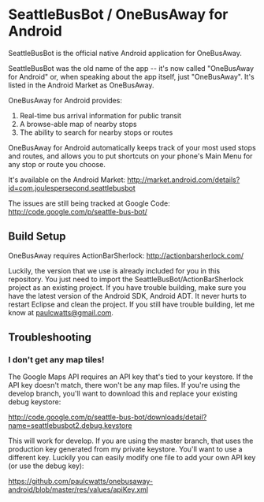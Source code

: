 # SeattleBusBot / OneBusAway for Android

SeattleBusBot is the official native Android application for OneBusAway.

SeattleBusBot was the old name of the app -- it's now called "OneBusAway for Android" or, when speaking about the app itself, just "OneBusAway". It's listed in the Android Market as OneBusAway.

OneBusAway for Android provides:

1. Real-time bus arrival information for public transit
2. A browse-able map of nearby stops
3. The ability to search for nearby stops or routes

OneBusAway for Android automatically keeps track of your most used stops and routes, and allows you to put shortcuts on your phone's Main Menu for any stop or route you choose.

It's available on the Android Market: http://market.android.com/details?id=com.joulespersecond.seattlebusbot

The issues are still being tracked at Google Code: http://code.google.com/p/seattle-bus-bot/

## Build Setup

OneBusAway requires ActionBarSherlock: http://actionbarsherlock.com/

Luckily, the version that we use is already included for you in this repository. You just need to
import the SeattleBusBot/ActionBarSherlock project as an existing project. If you have trouble 
building, make sure you have the latest version of the Android SDK, Android ADT. It never hurts to
restart Eclipse and clean the project. If you still have trouble building, 
let me know at paulcwatts@gmail.com.

## Troubleshooting

### I don't get any map tiles!

The Google Maps API requires an API key that's tied to your keystore. If the API key doesn't match,
there won't be any map files. If you're using the develop branch, you'll want to download this 
and replace your existing debug keystore:

http://code.google.com/p/seattle-bus-bot/downloads/detail?name=seattlebusbot2.debug.keystore

This will work for develop. If you are using the master branch, that uses the production key generated
from my private keystore. You'll want to use a different key. Luckily you can easily modify 
one file to add your own API key (or use the debug key): 

https://github.com/paulcwatts/onebusaway-android/blob/master/res/values/apiKey.xml


